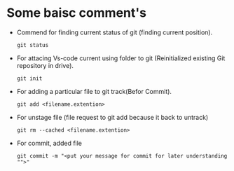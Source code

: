 # Some baisc comment's
- Commend for finding current status of git (finding current position).

      git status

- For attacing Vs-code current using folder to git (Reinitialized existing Git repository in drive).

      git init

- For adding a particular file to git track(Befor Commit).

      git add <filename.extention>

- For unstage file (file request to git add because it back to untrack)

      git rm --cached <filename.extention>

- For commit, added file 

      git commit -m "<put your message for commit for later understanding "">"
